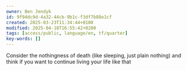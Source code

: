 ```yaml
---
owner: Ben Jendyk
id: 9f94dc9d-4a32-44cb-9b1c-f3df7b88e1cf
created: 2025-03-23T11:34:44+0100
modified: 2025-04-18T16:55:42+0200
tags: [access/public, language/en, tf/quarter]
key-words: []
---
```


Consider the nothingness of death (like sleeping, just plain nothing) and think if you want to continue living your life like that